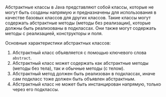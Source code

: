 Абстрактные классы в Java представляют собой классы, которые не могут быть созданы напрямую и предназначены для использования в качестве базовых классов для других классов. Такие классы могут содержать абстрактные методы (методы без реализации), которые должны быть реализованы в подклассах. Они также могут содержать методы с реализацией, конструкторы и поля.

Основные характеристики абстрактных классов:
1. Абстрактный класс объявляется с помощью ключевого слова `abstract`.
2. Абстрактный класс может содержать как абстрактные методы (методы без тела), так и обычные методы (с телом).
3. Абстрактный метод должен быть реализован в подклассах, иначе сам подкласс тоже должен быть объявлен абстрактным.
4. Абстрактный класс не может быть инстанцирован напрямую, только через его подклассы.

